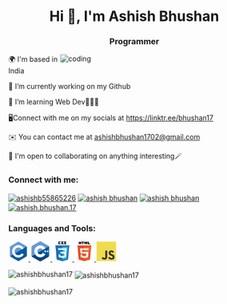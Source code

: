 




<h1 align="center">Hi 👋, I'm Ashish Bhushan</h1>
<h3 align="center">Programmer</h3>

<img align="right" alt="coding" width="400" src="https://user-images.githubusercontent.com/55389276/140866485-8fb1c876-9a8f-4d6a-98dc-08c4981eaf70.gif" >

🌍  I'm based in India

🔭 I’m currently working on my Github

🧠 I’m learning Web Dev👨🏻‍💻

🖥️Connect with me on my socials at https://linktr.ee/bhushan17

✉️  You can contact me at ashishbhushan1702@gmail.com

🤝  I'm open to collaborating on anything interesting🪄


<h3 align="left">Connect with me:</h3>
<p align="left">
<a href="https://twitter.com/ashishb55865226" target="blank"><img align="center" src="https://raw.githubusercontent.com/rahuldkjain/github-profile-readme-generator/master/src/images/icons/Social/twitter.svg" alt="ashishb55865226" height="30" width="40" /></a>
<a href="https://linkedin.com/in/ashish bhushan" target="blank"><img align="center" src="https://raw.githubusercontent.com/rahuldkjain/github-profile-readme-generator/master/src/images/icons/Social/linked-in-alt.svg" alt="ashish bhushan" height="30" width="40" /></a>
<a href="https://fb.com/ashish bhushan" target="blank"><img align="center" src="https://raw.githubusercontent.com/rahuldkjain/github-profile-readme-generator/master/src/images/icons/Social/facebook.svg" alt="ashish bhushan" height="30" width="40" /></a>
<a href="https://instagram.com/ashish.bhushan.17" target="blank"><img align="center" src="https://raw.githubusercontent.com/rahuldkjain/github-profile-readme-generator/master/src/images/icons/Social/instagram.svg" alt="ashish.bhushan.17" height="30" width="40" /></a>
</p>

<h3 align="left">Languages and Tools:</h3>
<p align="left"> <a href="https://www.cprogramming.com/" target="_blank" rel="noreferrer"> <img src="https://raw.githubusercontent.com/devicons/devicon/master/icons/c/c-original.svg" alt="c" width="40" height="40"/> </a> <a href="https://www.w3schools.com/cpp/" target="_blank" rel="noreferrer"> <img src="https://raw.githubusercontent.com/devicons/devicon/master/icons/cplusplus/cplusplus-original.svg" alt="cplusplus" width="40" height="40"/> </a> <a href="https://www.w3schools.com/css/" target="_blank" rel="noreferrer"> <img src="https://raw.githubusercontent.com/devicons/devicon/master/icons/css3/css3-original-wordmark.svg" alt="css3" width="40" height="40"/> </a> <a href="https://www.w3.org/html/" target="_blank" rel="noreferrer"> <img src="https://raw.githubusercontent.com/devicons/devicon/master/icons/html5/html5-original-wordmark.svg" alt="html5" width="40" height="40"/> </a> <a href="https://developer.mozilla.org/en-US/docs/Web/JavaScript" target="_blank" rel="noreferrer"> <img src="https://raw.githubusercontent.com/devicons/devicon/master/icons/javascript/javascript-original.svg" alt="javascript" width="40" height="40"/> </a> </p>

<p><img align="left" src="https://github-readme-stats.vercel.app/api/top-langs?username=ashishbhushan17&show_icons=true&locale=en&layout=compact" alt="ashishbhushan17" /></p>

<p>&nbsp;<img align="center" src="https://github-readme-stats.vercel.app/api?username=ashishbhushan17&show_icons=true&locale=en" alt="ashishbhushan17" /></p>

<p><img align="center" src="https://github-readme-streak-stats.herokuapp.com/?user=ashishbhushan17&" alt="ashishbhushan17" /></p>




